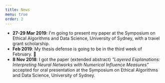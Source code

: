```yaml
---
title: News
menu: true
order: 2
---
```


<ul>
    <li><strong>27-29 Mar 2019</strong>: I'm going to present my paper at the Symposium on Ethical Algorithms and Data Science, University of Sydney, with a travel grant scholarship.</li>
    <li><strong>Feb 2019</strong>: My thesis defense is going to be in the third week of February. 🤞 </li>
    <li><strong>8 Nov 2018</strong>: I got the paper (extended abstract) <em>"Layered Explanations: Interpreting Neural Networks with Numerical Influence Measures"</em> accepted for oral presentation at the Symposium on Ethical Algorithms and Data Science, University of Sydney.</li>
</ul>
